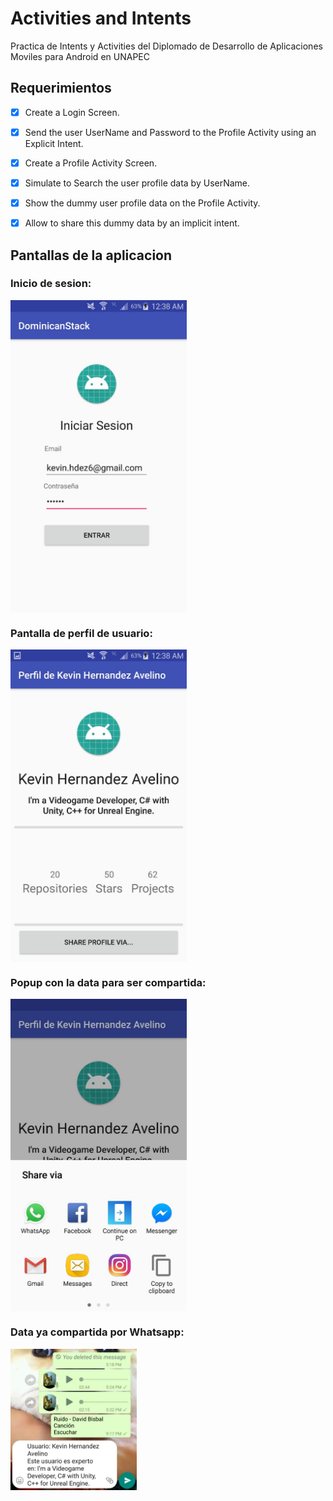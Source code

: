 # Activities and Intents

Practica de Intents y Activities del Diplomado de Desarrollo de Aplicaciones Moviles para Android en UNAPEC

## Requerimientos

- [x] Create a Login Screen.
- [x] Send the user UserName and Password to the Profile Activity using an Explicit Intent.
- [x] Create a Profile Activity Screen.
- [x] Simulate to Search the user profile data by UserName.
- [x] Show the dummy user profile data on the Profile Activity.
- [x] Allow to share this dummy data by an implicit intent.


## Pantallas de la aplicacion

### Inicio de sesion: 

<img src="https://github.com/kevinHernandez05/activities-and-intents/blob/master/Screenshots/login.jpg" align="center" height="500px" width="282px"/>

### Pantalla de perfil de usuario: 

<img src="https://github.com/kevinHernandez05/activities-and-intents/blob/master/Screenshots/profile.jpg" align="center" height="500px" width="282px"/>

### Popup con la data para ser compartida: 

<img src="https://github.com/kevinHernandez05/activities-and-intents/blob/master/Screenshots/sharing.jpg" align="center" height="500px" width="282px"/>

### Data ya compartida por Whatsapp: 

<img src="https://github.com/kevinHernandez05/activities-and-intents/blob/master/Screenshots/resultado.jpg" align="center" width="40%"/>
